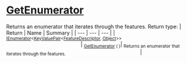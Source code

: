 # [GetEnumerator](./Signature-100663448.md)

Returns an enumerator that iterates through the features.
Return type:
| Return | Name | Summary | 
| --- | --- | --- | 
| <sub>[IEnumerator](https://docs.microsoft.com/en-us/dotnet/api/System.Collections.Generic.IEnumerator-1)\<[KeyValuePair](https://docs.microsoft.com/en-us/dotnet/api/System.Collections.Generic.KeyValuePair-2)\<[FeatureDescriptor](./../FeatureDescriptor.md), [Object](https://docs.microsoft.com/en-us/dotnet/api/System.Object)>></sub><img width=200/>| <sub>[GetEnumerator](./Signature-100663448.md) (  )</sub>| <sub>Returns an enumerator that iterates through the features.</sub><img width=200/>| <br>


